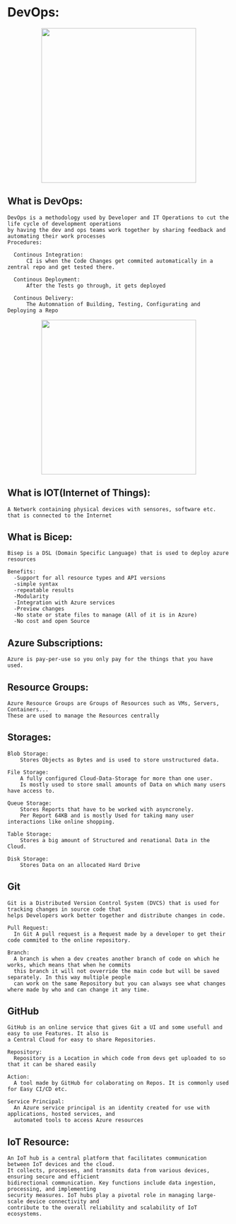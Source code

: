 # DevOps:
<p align="center">
<img src="https://de.libelle.com/media/images/Grafik_DevOps.width-500.png" height="350">
</p>

## What is DevOps:
    DevOps is a methodology used by Developer and IT Operations to cut the life cycle of development operations
    by having the dev and ops teams work together by sharing feedback and automating their work processes
    Procedures:
    
      Continous Integration:
          CI is when the Code Changes get commited automatically in a zentral repo and get tested there.
          
      Continous Deployment:
          After the Tests go through, it gets deployed
          
      Continous Delivery:
          The Automnation of Building, Testing, Configurating and Deploying a Repo
          
<p align="center">
<img src="https://www.agile-im.de/wp-content/uploads/2023/03/ml-und-devops-pipeline.png" height="350">
</p>

## What is IOT(Internet of Things):
    A Network containing physical devices with sensores, software etc. that is connected to the Internet
    
## What is Bicep:
    Bisep is a DSL (Domain Specific Language) that is used to deploy azure resources
    
    Benefits:
      -Support for all resource types and API versions
      -simple syntax
      -repeatable results
      -Modularity
      -Integration with Azure services
      -Preview changes
      -No state or state files to manage (All of it is in Azure)
      -No cost and open Source 
      
## Azure Subscriptions:
    Azure is pay-per-use so you only pay for the things that you have used.
    
## Resource Groups:
    Azure Resource Groups are Groups of Resources such as VMs, Servers, Containers...
    These are used to manage the Resources centrally
    
## Storages:

    Blob Storage:
        Stores Objects as Bytes and is used to store unstructured data.
        
    File Storage:
        A fully configured Cloud-Data-Storage for more than one user.
        Is mostly used to store small amounts of Data on which many users have access to.
        
    Queue Storage:
        Stores Reports that have to be worked with asyncronely.
        Per Report 64KB and is mostly Used for taking many user interactions like online shopping.
        
    Table Storage:
        Stores a big amount of Structured and renational Data in the Cloud.
        
    Disk Storage:
        Stores Data on an allocated Hard Drive    
        
## Git
    Git is a Distributed Version Control System (DVCS) that is used for tracking changes in source code that 
    helps Developers work better together and distribute changes in code.
    
    Pull Request:
      In Git A pull request is a Request made by a developer to get their code commited to the online repository.
      
    Branch:
      A branch is when a dev creates another branch of code on which he works, which means that when he commits 
      this branch it will not ovverride the main code but will be saved separately. In this way multiple people 
      can work on the same Repository but you can always see what changes where made by who and can change it any time.
      
## GitHub
    GitHub is an online service that gives Git a UI and some usefull and easy to use Features. It also is
    a Central Cloud for easy to share Repositories.
    
    Repository:
      Repository is a Location in which code from devs get uploaded to so that it can be shared easily
      
    Action:
      A tool made by GitHub for colaborating on Repos. It is commonly used for Easy CI/CD etc.
      
    Service Principal:
      An Azure service principal is an identity created for use with applications, hosted services, and
      automated tools to access Azure resources
      

## IoT Resource:
    An IoT hub is a central platform that facilitates communication between IoT devices and the cloud.
    It collects, processes, and transmits data from various devices, ensuring secure and efficient
    bidirectional communication. Key functions include data ingestion, processing, and implementing
    security measures. IoT hubs play a pivotal role in managing large-scale device connectivity and 
    contribute to the overall reliability and scalability of IoT ecosystems.
